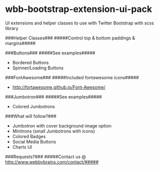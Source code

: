 wbb-bootstrap-extension-ui-pack
===============================

UI extensions and helper classes to use with Twitter Bootstrap with scss library


###Helper Classes###
#####Control top & bottom paddings & margins#####

###Buttons###
#####See examples#####

* Bordered Buttons
* Spinner/Loading Buttons


###FontAwesome###
#####Included fontawesome icons#####

* http://fortawesome.github.io/Font-Awesome/

###Jumbotron###
#####See examples#####

* Colored Jumbotrons

###What will follow?###

* Jumbotron with cover background image option
* Minitrons (small Jumbotrons with icons)
* Colored Badges
* Social Media Buttons
* Charts UI 

###Requests?###
#####Contact us @ http://www.webbybrains.com/contact/#####
